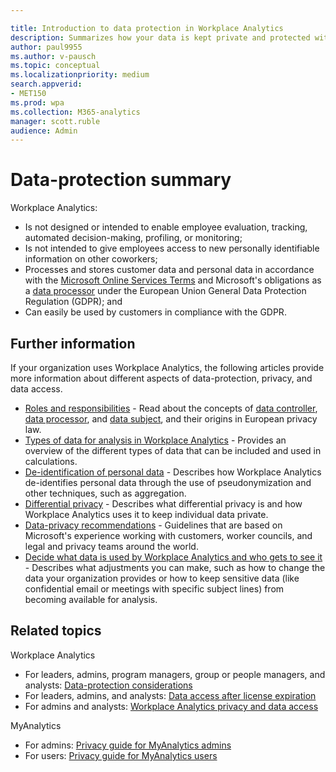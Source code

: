 ```yaml
---

title: Introduction to data protection in Workplace Analytics 
description: Summarizes how your data is kept private and protected within Workplace Analytics
author: paul9955
ms.author: v-pausch
ms.topic: conceptual
ms.localizationpriority: medium 
search.appverid:
- MET150
ms.prod: wpa
ms.collection: M365-analytics
manager: scott.ruble
audience: Admin
---
```


# Data-protection summary

Workplace Analytics:

* Is not designed or intended to enable employee evaluation, tracking, automated decision-making, profiling, or monitoring;
* Is not intended to give employees access to new personally identifiable information on other coworkers;
* Processes and stores customer data and personal data in accordance with the [Microsoft Online Services Terms](https://www.microsoft.com/licensing/product-licensing/products) and Microsoft's obligations as a [data processor](data-protection-considerations.md#microsofts-role-data-processor) under the European Union General Data Protection Regulation (GDPR); and
* Can easily be used by customers in compliance with the GDPR.

## Further information

If your organization uses Workplace Analytics, the following articles provide more information about different aspects of data-protection, privacy, and data access.

* [Roles and responsibilities](data-protection-considerations.md#roles-and-responsibilities) - Read about the concepts of [data controller](data-protection-considerations.md#your-organizations-role-data-controller), [data processor](data-protection-considerations.md#microsofts-role-data-processor), and [data subject](data-protection-considerations.md#data-subject-and-personal-data), and their origins in European privacy law.
* [Types of data for analysis in Workplace Analytics](data-protection-considerations.md#types-of-data-for-analysis-in-workplace-analytics) - Provides an overview of the different types of data that can be included and used in calculations.  
* [De-identification of personal data](de-identify-data.md) - Describes how Workplace Analytics de-identifies personal data through the use of pseudonymization and other techniques, such as aggregation.
* [Differential privacy](differential-privacy.md) - Describes what differential privacy is and how Workplace Analytics uses it to keep individual data private.
* [Data-privacy recommendations](data-protection-considerations.md#data-privacy-recommendations) - Guidelines that are based on Microsoft's experience working with customers, worker councils, and legal and privacy teams around the world.
* [Decide what data is used by Workplace Analytics and who gets to see it](data-protection-considerations.md#decide-what-data-is-used-by-workplace-analytics-and-who-gets-to-see-it) - Describes what adjustments you can make, such as how to change the data your organization provides or how to keep sensitive data (like confidential email or meetings with specific subject lines) from becoming available for analysis.  

## Related topics

Workplace Analytics

* For leaders, admins, program managers, group or people managers, and analysts: [Data-protection considerations](data-protection-considerations.md)
* For leaders, admins, and analysts: [Data access after license expiration](license-expiration.md)
* For admins and analysts: [Workplace Analytics privacy and data access](Privacy-And-Data-Access.md)

MyAnalytics

* For admins: [Privacy guide for MyAnalytics admins](../myanalytics/overview/privacy-guide.md)
* For users: [Privacy guide for MyAnalytics users](../myanalytics/overview/privacy-guide-users.md)
